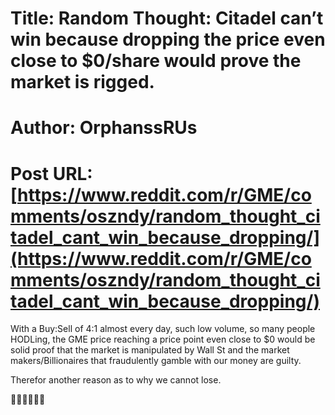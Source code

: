 # Title: Random Thought: Citadel can’t win because dropping the price even close to $0/share would prove the market is rigged.
# Author: OrphanssRUs
# Post URL: [https://www.reddit.com/r/GME/comments/oszndy/random_thought_citadel_cant_win_because_dropping/](https://www.reddit.com/r/GME/comments/oszndy/random_thought_citadel_cant_win_because_dropping/)


With a Buy:Sell of 4:1 almost every day, such low volume, so many people HODLing, the GME price reaching a price point even close to $0 would be solid proof that the market is manipulated by Wall St and the market makers/Billionaires that fraudulently gamble with our money are guilty. 

Therefor another reason as to why we cannot lose. 

🚀🚀🚀💎🙏🏽